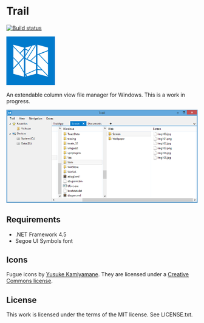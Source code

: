 Trail
=====

[![Build status](https://ci.appveyor.com/api/projects/status/lj8gwu15xw2cecfu?svg=true)](https://ci.appveyor.com/project/yishn/trail)

![Trail logo](logo.png)

An extendable column view file manager for Windows. This is a work in progress.

![Trail screenshot](screenshot.png)

Requirements
------------

* .NET Framework 4.5
* Segoe UI Symbols font

Icons
-----

Fugue icons by [Yusuke Kamiyamane](http://p.yusukekamiyamane.com/). They are licensed under a [Creative Commons license](http://creativecommons.org/licenses/by/3.0/).

License
-------

This work is licensed under the terms of the MIT license. See LICENSE.txt.
